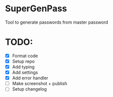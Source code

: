 # SuperGenPass

Tool to generate passwords from master password

# TODO:

- [x] Format code
- [x] Setup repo
- [x] Add typing
- [x] Add settings
- [x] Add error handler
- [ ] Make screenshot + publish
- [ ] Setup changelog
